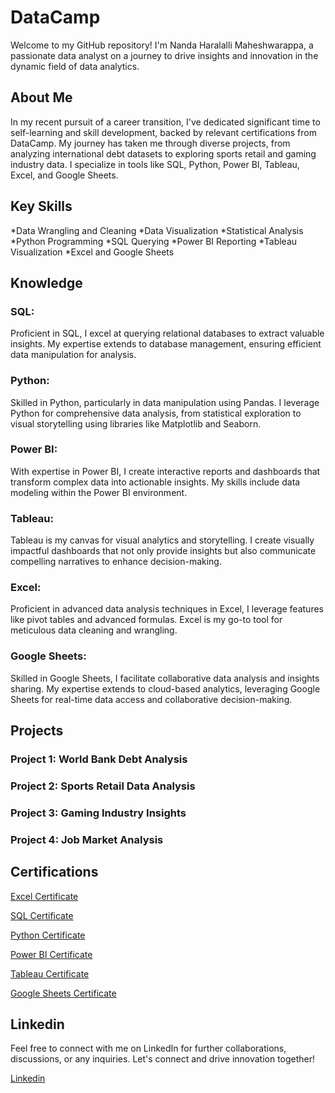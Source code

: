 # DataCamp

Welcome to my GitHub repository! I'm Nanda Haralalli Maheshwarappa, a passionate data analyst on a journey to drive insights and innovation in the dynamic field of data analytics.

## About Me
In my recent pursuit of a career transition, I've dedicated significant time to self-learning and skill development, backed by relevant certifications from DataCamp. My journey has taken me through diverse projects, from analyzing international debt datasets to exploring sports retail and gaming industry data. I specialize in tools like SQL, Python, Power BI, Tableau, Excel, and Google Sheets.

## Key Skills
*Data Wrangling and Cleaning
*Data Visualization
*Statistical Analysis
*Python Programming
*SQL Querying
*Power BI Reporting
*Tableau Visualization
*Excel and Google Sheets

## Knowledge

### SQL:
Proficient in SQL, I excel at querying relational databases to extract valuable insights. My expertise extends to database management, ensuring efficient data manipulation for analysis.

### Python:
Skilled in Python, particularly in data manipulation using Pandas. I leverage Python for comprehensive data analysis, from statistical exploration to visual storytelling using libraries like Matplotlib and Seaborn.

### Power BI:
With expertise in Power BI, I create interactive reports and dashboards that transform complex data into actionable insights. My skills include data modeling within the Power BI environment.

### Tableau:
Tableau is my canvas for visual analytics and storytelling. I create visually impactful dashboards that not only provide insights but also communicate compelling narratives to enhance decision-making.

### Excel:
Proficient in advanced data analysis techniques in Excel, I leverage features like pivot tables and advanced formulas. Excel is my go-to tool for meticulous data cleaning and wrangling.

### Google Sheets:
Skilled in Google Sheets, I facilitate collaborative data analysis and insights sharing. My expertise extends to cloud-based analytics, leveraging Google Sheets for real-time data access and collaborative decision-making.

## Projects
### Project 1: World Bank Debt Analysis
### Project 2: Sports Retail Data Analysis
### Project 3: Gaming Industry Insights
### Project 4: Job Market Analysis

## Certifications

[Excel Certificate](https://github.com/nandahm04/DataCamp/blob/main/Data%20Analyst%20in%20Excel/Certification/certificate-Data%20Analysis%20in%20Excel.pdf)

[SQL Certificate](https://github.com/nandahm04/DataCamp/blob/main/Data%20Analyst%20in%20SQL/Certification/certificate-Data%20Analyst%20In%20SQL.pdf)

[Python Certificate](https://github.com/nandahm04/DataCamp/blob/main/Data%20Analyst%20in%20Python/Certification/certificate-Data%20Analyst%20With%20Python.pdf)

[Power BI Certificate](https://github.com/nandahm04/DataCamp/blob/main/Data%20Analyst%20in%20Power%20Bi/Certification/certificate-Data%20Analyst%20In%20Power-BI.pdf)

[Tableau Certificate](https://github.com/nandahm04/DataCamp/blob/main/Data%20Analyst%20in%20Tableau/Certification/certificate-Data%20Analyst%20In%20Tableau.pdf)

[Google Sheets Certificate](https://github.com/nandahm04/DataCamp/blob/main/Data%20Analyst%20in%20Google%20Sheets/Certification/certificate-Google%20sheet%20Fundamentals.pdf)

## Linkedin
Feel free to connect with me on LinkedIn for further collaborations, discussions, or any inquiries. Let's connect and drive innovation together!

[Linkedin](https://www.linkedin.com/in/nandahm04/)
